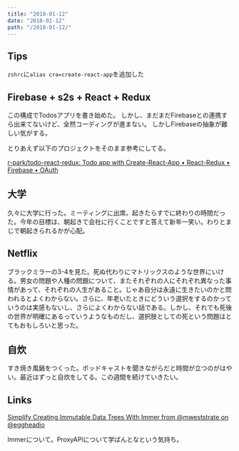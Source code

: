 ```yaml
---
title: "2018-01-12"
date: "2018-01-12"
path: "/2018-01-12/"
---
```


## Tips

`zshrc`に`alias cra=create-react-app`を追加した

## Firebase + s2s + React + Redux

この構成でTodosアプリを書き始めた。
しかし、まだまだFirebaseとの連携すら出来てないけど、全然コーディングが進まない。
しかしFirebaseの抽象が難しい気がする。

とりあえず以下のプロジェクトをそのまま参考にしてる。

[r-park/todo-react-redux: Todo app with Create-React-App • React-Redux • Firebase • OAuth](https://github.com/r-park/todo-react-redux)


## 大学

久々に大学に行った。ミーティングに出席。起きたらすでに終わりの時間だった。今年の目標は、朝起きて会社に行くことですと答えて新年一笑い。わりとまじで朝起きられるかが心配。

## Netflix

ブラックミラーの3-4を見た。死ぬ代わりにマトリックスのような世界にいける。男女の問題や人種の問題について、またそれぞれの人にそれぞれ異なった事情があって、それぞれの人生があること。じゃあ自分は永遠に生きたいのかと問われるとよくわからない。さらに、年老いたときにどういう選択をするのかっていうのは実感もないし、さらによくわからない話である。しかし、それでも死後の世界が明確にあるっていうようなものだし、選択肢としての死という問題はとてもおもしろいと思った。

## 自炊

すき焼き風鍋をつくった。ポッドキャストを聞きながらだと時間が立つのがはやい。最近はずっと自炊をしてる。この週間を続けていきたい。

## Links

[Simplify Creating Immutable Data Trees With Immer from @mweststrate on @eggheadio](https://egghead.io/lessons/redux-simplify-creating-immutable-data-trees-with-immer)

Immerについて。ProxyAPIについて学ばんとなという気持ち。
